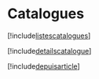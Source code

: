 # Catalogues

[!include[listescatalogues](catalogues.listescatalogues.autogen.md)]

[!include[detailscatalogue](catalogues.detailscatalogue.autogen.md)]

[!include[depuisarticle](catalogues.depuisarticle.autogen.md)]














